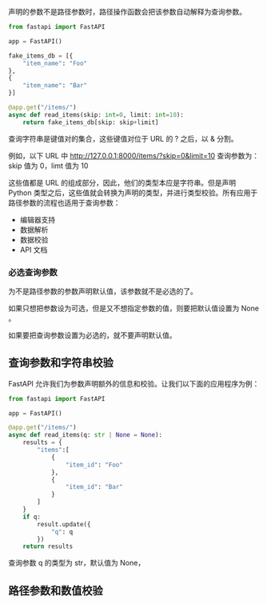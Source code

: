 声明的参数不是路径参数时，路径操作函数会把该参数自动解释为查询参数。

```python
from fastapi import FastAPI

app = FastAPI()

fake_items_db = [{
    "item_name": "Foo"
},
{
    "item_name": "Bar"
}]

@app.get("/items/")
async def read_items(skip: int=0, limit: int=10):
    return fake_items_db[skip: skip+limit]
```

查询字符串是键值对的集合，这些键值对位于 URL 的 ? 之后，以 & 分割。

例如，以下 URL 中 http://127.0.0.1:8000/items/?skip=0&limit=10 查询参数为：skip 值为 0，limt 值为 10

这些值都是 URL 的组成部分，因此，他们的类型本应是字符串。但是声明 Python 类型之后，这些值就会转换为声明的类型，并进行类型校验。所有应用于路径参数的流程也适用于查询参数：

- 编辑器支持
- 数据解析
- 数据校验
- API 文档


### 必选查询参数

为不是路径参数的参数声明默认值，该参数就不是必选的了。

如果只想把参数设为可选，但是又不想指定参数的值，则要把默认值设置为 None 。

如果要把查询参数设置为必选的，就不要声明默认值。

## 查询参数和字符串校验

FastAPI 允许我们为参数声明额外的信息和校验。让我们以下面的应用程序为例：

```python
from fastapi import FastAPI

app = FastAPI()

@app.get("/items/")
async def read_items(q: str | None = None):
    results = {
        "items":[
            {
                "item_id": "Foo"
            },
            {
                "item_id": "Bar"
            }
        ]
    }
    if q:
        result.update({
            "q": q
        })
    return results 
```

查询参数 q 的类型为 str，默认值为 None，

## 路径参数和数值校验

